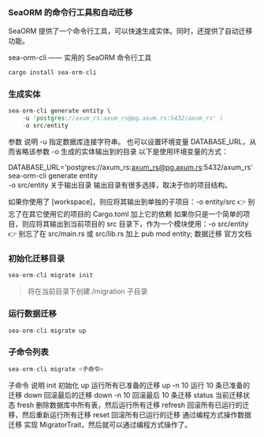 ### SeaORM 的命令行工具和自动迁移

SeaORM 提供了一个命令行工具，可以快速生成实体。同时，还提供了自动迁移功能。

sea-orm-cli —— 实用的 SeaORM 命令行工具

```rust
cargo install sea-orm-cli
```

### 生成实体

```rust
sea-orm-cli generate entity \
    -u 'postgres://axum_rs:axum_rs@pg.axum.rs:5432/axum_rs' \
    -o src/entity
```

参数 说明
-u 指定数据库连接字符串。
也可以设置环境变量 DATABASE_URL，从而省略该参数
-o 生成的实体输出到的目录
以下是使用环境变量的方式：

DATABASE_URL='postgres://axum_rs:axum_rs@pg.axum.rs:5432/axum_rs' sea-orm-cli generate entity \
 -o src/entity
关于输出目录
输出目录有很多选择，取决于你的项目结构。

如果你使用了 [workspace]，则应将其输出到单独的子项目：-o entity/src 👉 别忘了在其它使用它的项目的 Cargo.toml 加上它的依赖
如果你只是一个简单的项目，则应将其输出到当前项目的 src 目录下，作为一个模块使用：-o src/entity 👉 别忘了在 src/main.rs 或 src/lib.rs 加上 pub mod entity;
数据迁移
官方文档

### 初始化迁移目录

```rust
sea-orm-cli migrate init
```

> 将在当前目录下创建./migration 子目录

### 运行数据迁移

```rust
sea-orm-cli migrate up
```

### 子命令列表

```rust
sea-orm-cli migrate <子命令>
```

子命令 说明
init 初始化
up 运行所有已准备的迁移
up -n 10 运行 10 条已准备的迁移
down 回滚最后的迁移
down -n 10 回滚最后 10 条迁移
status 当前迁移状态
fresh 删除数据库中所有表，然后运行所有迁移
refresh 回滚所有已运行的迁移，然后重新运行所有迁移
reset 回滚所有已运行的迁移
通过编程方式操作数据迁移
实现 MigratorTrait，然后就可以通过编程方式操作了。
